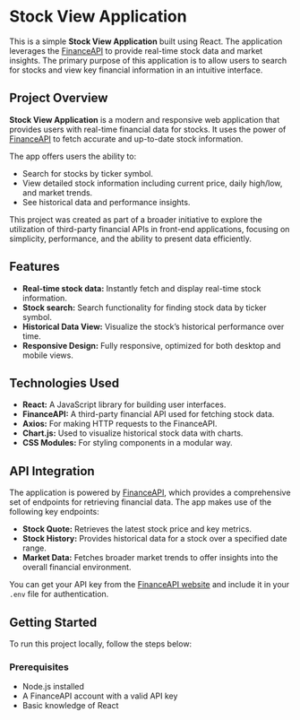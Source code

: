 # Stock View Application

This is a simple **Stock View Application** built using React. The application leverages the [FinanceAPI](https://www.financeapi.net) to provide real-time stock data and market insights. The primary purpose of this application is to allow users to search for stocks and view key financial information in an intuitive interface.

## Project Overview

**Stock View Application** is a modern and responsive web application that provides users with real-time financial data for stocks. It uses the power of [FinanceAPI](https://www.financeapi.net) to fetch accurate and up-to-date stock information.

The app offers users the ability to:
- Search for stocks by ticker symbol.
- View detailed stock information including current price, daily high/low, and market trends.
- See historical data and performance insights.

This project was created as part of a broader initiative to explore the utilization of third-party financial APIs in front-end applications, focusing on simplicity, performance, and the ability to present data efficiently.

## Features

- **Real-time stock data:** Instantly fetch and display real-time stock information.
- **Stock search:** Search functionality for finding stock data by ticker symbol.
- **Historical Data View:** Visualize the stock’s historical performance over time.
- **Responsive Design:** Fully responsive, optimized for both desktop and mobile views.

## Technologies Used

- **React:** A JavaScript library for building user interfaces.
- **FinanceAPI:** A third-party financial API used for fetching stock data.
- **Axios:** For making HTTP requests to the FinanceAPI.
- **Chart.js:** Used to visualize historical stock data with charts.
- **CSS Modules:** For styling components in a modular way.

## API Integration

The application is powered by [FinanceAPI](https://www.financeapi.net), which provides a comprehensive set of endpoints for retrieving financial data. The app makes use of the following key endpoints:

- **Stock Quote:** Retrieves the latest stock price and key metrics.
- **Stock History:** Provides historical data for a stock over a specified date range.
- **Market Data:** Fetches broader market trends to offer insights into the overall financial environment.

You can get your API key from the [FinanceAPI website](https://www.financeapi.net) and include it in your `.env` file for authentication.

## Getting Started

To run this project locally, follow the steps below:

### Prerequisites

- Node.js installed
- A FinanceAPI account with a valid API key
- Basic knowledge of React

